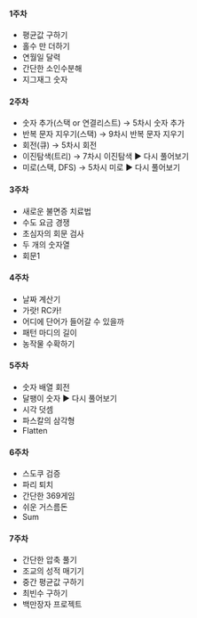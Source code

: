 #### 1주차
 * 평균값 구하기
 * 홀수 만 더하기
 * 연월일 달력
 * 간단한 소인수분해
 * 지그재그 숫자
#### 2주차
 * 숫자 추가(스택 or 연결리스트) → 5차시 숫자 추가
 * 반복 문자 지우기(스택) → 9차시 반복 문자 지우기
 * 회전(큐) → 5차시 회전
 * 이진탐색(트리) → 7차시 이진탐색    ▶ 다시 풀어보기
 * 미로(스택, DFS) → 5차시 미로      ▶ 다시 풀어보기
 #### 3주차
 * 새로운 불면증 치료법
 * 수도 요금 경쟁
 * 초심자의 회문 검사
 * 두 개의 숫자열
 * 회문1
 #### 4주차
 * 날짜 계산기
 * 가랏! RC카!
 * 어디에 단어가 들어갈 수 있을까
 * 패턴 마디의 길이
 * 농작물 수확하기
 #### 5주차
 * 숫자 배열 회전
 * 달팽이 숫자       ▶ 다시 풀어보기
 * 시각 덧셈
 * 파스칼의 삼각형
 * Flatten
 #### 6주차 
 * 스도쿠 검증
 * 파리 퇴치
 * 간단한 369게임
 * 쉬운 거스름돈
 * Sum
 #### 7주차
 * 간단한 압축 풀기
 * 조교의 성적 매기기
 * 중간 평균값 구하기
 * 최빈수 구하기
 * 백만장자 프로젝트